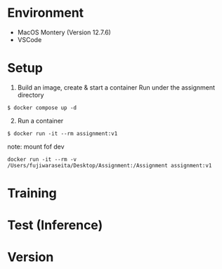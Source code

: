 # Environment
- MacOS Montery (Version 12.7.6)
- VSCode

# Setup
1. Build an image, create & start a container
Run under the assignment directory
```
$ docker compose up -d  
```

2. Run a container
```
$ docker run -it --rm assignment:v1
```

note: mount fof dev
```
docker run -it --rm -v /Users/fujiwaraseita/Desktop/Assignment:/Assignment assignment:v1
```

# Training


# Test (Inference)


# Version


